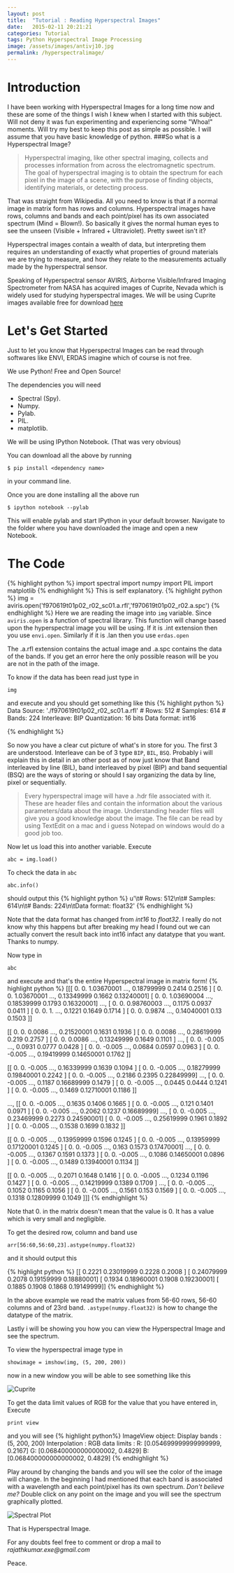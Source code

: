 ```yaml
---
layout: post
title:  "Tutorial : Reading Hyperspectral Images"
date:   2015-02-11 20:21:21
categories: Tutorial
tags: Python Hyperspectral Image Processing
image: /assets/images/antivj10.jpg
permalink: /hyperspectralimage/
---
```

Introduction
=============
I have been working with Hyperspectral Images for a long time now and these are some of the things I wish I knew when I started with this subject. Will not deny it was fun experimenting and experiencing some "Whoa!" moments. Will try my best to keep this post as simple as possible. I will assume that you have basic knowledge of python.
###So what is a Hyperspectral Image?
>Hyperspectral imaging, like other spectral imaging, collects and processes information from across the electromagnetic spectrum. The goal of hyperspectral imaging is to obtain the spectrum for each pixel in the image of a scene, with the purpose of finding objects, identifying materials, or detecting process.

That was straight from Wikipedia.
All you need to know is that if a normal image in matrix form has rows and columns. Hyperspectral images have rows, columns and bands and each point/pixel has its own associated spectrum (Mind = Blown!). So basically it gives the normal human eyes to see the unseen (Visible + Infrared + Ultraviolet). Pretty sweet isn't it?

Hyperspectral images contain a wealth of data, but interpreting them requires an understanding of exactly what properties of ground materials we are trying to measure, and how they relate to the measurements actually made by the hyperspectral sensor.

Speaking of Hyperspectral sensor AVIRIS, Airborne Visible/Infrared Imaging Spectrometer from NASA has acquired images of Cuprite, Nevada which is widely used for studying hyperspectral images. We will be using Cuprite images available free for download [here](http://aviris.jpl.nasa.gov/data/free_data.html)

Let's Get Started
===================
Just to let you know that Hyperspectral Images can be read through softwares like ENVI, ERDAS imagine which of course is not free. 

We use Python! Free and Open Source!

The dependencies you will need

-	Spectral (Spy).
-	Numpy.
-	Pylab.
-	PIL.
-	matplotlib.

We will be using IPython Notebook. (That was very obvious)

You can download all the above by running

`$ pip install <dependency name>`

in your command line.

Once you are done installing all the above run 

 `$ ipython notebook --pylab`

This will enable pylab and start IPython in your default browser. Navigate to the folder where you have downloaded the image and open a new Notebook.

The Code
===========
{% highlight python %}
import spectral
import numpy
import PIL
import matplotlib
{% endhighlight %}
This is self explanatory.
{% highlight python %}
img = aviris.open('f970619t01p02_r02_sc01.a.rfl','f970619t01p02_r02.a.spc')
{% endhighlight %}
Here we are reading the image into `img` variable. Since `aviris.open` is a function of spectral library. This function will change based upon the hyperspectral image you will be using.
If it is .int extension then you use `envi.open`. Similarly if it is .lan then you use `erdas.open`

The .a.rfl extension contains the actual image and .a.spc contains the data of the bands. If you get an error here the only possible reason will be you are not in the path of the image.

To know if the data has been read just type in

`img` 

and execute and you should get something like this
{% highlight python %}
 Data Source:   './f970619t01p02_r02_sc01.a.rfl'
	# Rows:            512
	# Samples:         614
	# Bands:           224
	Interleave:        BIP
	Quantization:  16 bits
	Data format:     int16

{% endhighlight %}

So now you have a clear cut picture of what's in store for you. The first 3 are understood.
Interleave can be of 3 type `BIP`, `BIL`, `BSQ`. Probably i will explain this in detail in an other post as of now just know that Band interleaved by line (BIL), band interleaved by pixel (BIP) and band sequential (BSQ) are the ways of storing or should I say organizing the data by line, pixel or sequentially.

>Every hyperspectral image will have a .hdr file associated with it. These are header files and contain the information about the various parameters/data about the image. Understanding header files will give you a good knowledge about the image. The file can be read by using TextEdit on a mac and i guess Notepad on windows would do a good job too.

Now let us load this into another variable. Execute

`abc = img.load()`

To check the data in `abc`

`abc.info()`

should output this
{% highlight python %}
u'\t# Rows:            512\n\t# Samples:         614\n\t# Bands:           224\n\tData format:   float32'
{% endhighlight %}

Note that the data format has changed from *int16* to *float32*. I really do not know why this happens but after breaking my head I found out we can actually convert the result back into int16 infact any datatype that you want. Thanks to numpy.

Now type in

`abc`

and execute and that's the entire Hyperspectral image in matrix form!
{% highlight python %}
[[[ 0.          0.          1.03670001 ...,  0.18799999  0.2414      0.2516    ]
  [ 0.          0.          1.03670001 ...,  0.13349999  0.1662      0.13240001]
  [ 0.          0.          1.03690004 ...,  0.18539999  0.1793      0.16320001]
  ..., 
  [ 0.          0.          0.98760003 ...,  0.1175      0.0937      0.0411    ]
  [ 0.          0.          1.         ...,  0.1221      0.1649      0.1714    ]
  [ 0.          0.          0.9874     ...,  0.14040001  0.13        0.1503    ]]

 [[ 0.          0.          0.0086     ...,  0.21520001  0.1631      0.1936    ]
  [ 0.          0.          0.0086     ...,  0.28619999  0.219       0.2757    ]
  [ 0.          0.          0.0086     ...,  0.13249999  0.1649      0.1101    ]
  ..., 
  [ 0.          0.         -0.005      ...,  0.0931      0.0777      0.0428    ]
  [ 0.          0.         -0.005      ...,  0.0684      0.0597      0.0963    ]
  [ 0.          0.         -0.005      ...,  0.19419999  0.14650001  0.1762    ]]

 [[ 0.          0.         -0.005      ...,  0.16339999  0.1639      0.1094    ]
  [ 0.          0.         -0.005      ...,  0.18279999  0.19840001  0.2242    ]
  [ 0.          0.         -0.005      ...,  0.2186      0.2395      0.22849999]
  ..., 
  [ 0.          0.         -0.005      ...,  0.1187      0.16689999  0.1479    ]
  [ 0.          0.         -0.005      ...,  0.0445      0.0444      0.1241    ]
  [ 0.          0.         -0.005      ...,  0.1469      0.12710001  0.1186    ]]

 ..., 
 [[ 0.          0.         -0.005      ...,  0.1635      0.1406      0.1665    ]
  [ 0.          0.         -0.005      ...,  0.121       0.1401      0.0971    ]
  [ 0.          0.         -0.005      ...,  0.2062      0.1237      0.16689999]
  ..., 
  [ 0.          0.         -0.005      ...,  0.23469999  0.2273      0.24590001]
  [ 0.          0.         -0.005      ...,  0.25619999  0.1961      0.1892    ]
  [ 0.          0.         -0.005      ...,  0.1538      0.1699      0.1832    ]]

 [[ 0.          0.         -0.005      ...,  0.13959999  0.1596      0.1245    ]
  [ 0.          0.         -0.005      ...,  0.13959999  0.17120001  0.1245    ]
  [ 0.          0.         -0.005      ...,  0.163       0.1573      0.17470001]
  ..., 
  [ 0.          0.         -0.005      ...,  0.1367      0.1591      0.1373    ]
  [ 0.          0.         -0.005      ...,  0.1086      0.14650001  0.0896    ]
  [ 0.          0.         -0.005      ...,  0.1489      0.13940001  0.1134    ]]

 [[ 0.          0.         -0.005      ...,  0.2071      0.1648      0.1416    ]
  [ 0.          0.         -0.005      ...,  0.1234      0.1196      0.1427    ]
  [ 0.          0.         -0.005      ...,  0.14219999  0.1389      0.1709    ]
  ..., 
  [ 0.          0.         -0.005      ...,  0.1052      0.1165      0.1056    ]
  [ 0.          0.         -0.005      ...,  0.1561      0.153       0.1569    ]
  [ 0.          0.         -0.005      ...,  0.1318      0.12809999  0.1049    ]]]
{% endhighlight %}

Note that 0. in the matrix doesn't mean that the value is 0. It has a value which is very small and negligible.

To get the desired row, column and band use

`arr[56:60,56:60,23].astype(numpy.float32)`

and it should output this

{% highlight python %}
[[ 0.2221      0.23019999  0.2228      0.2008    ]
 [ 0.24079999  0.2078      0.19159999  0.18880001]
 [ 0.1934      0.18960001  0.1908      0.19230001]
 [ 0.1885      0.1908      0.1868      0.19149999]]
{% endhighlight %}

In the above example we read the matrix values from 56-60 rows, 56-60 columns and of 23rd band. 
`.astype(numpy.float32)` is how to change the datatype of the matrix.

Lastly i will be showing you how you can view the Hyperspectral Image and see the spectrum.

To view the hyperspectral image type in

`showimage = imshow(img, (5, 200, 200))`

now in a new window you will be able to see something like this

![Cuprite](/assets/images/hyperspectralimage.png)


To get the data limit values of RGB for the value that you have entered in, Execute

`print view`

and you will see
{% highlight python%}
ImageView object:
  Display bands       :  (5, 200, 200)
  Interpolation       :  <default>
  RGB data limits     :
    R: [0.054699999999999999, 0.2167]
    G: [0.068400000000000002, 0.4829]
    B: [0.068400000000000002, 0.4829]
{% endhighlight %}

Play around by changing the bands and you will see the color of the image will change. In the beginning I had mentioned that each band is associated with a wavelength and each point/pixel has its own spectrum. *Don't believe me?* Double click on any point on the image and you will see the spectrum graphically plotted.

![Spectral Plot](/assets/images/graph.png)

That is Hyperspectral Image.

For any doubts feel free to comment or drop a mail to _rajathkumar.exe@gmail.com_ 

Peace.





